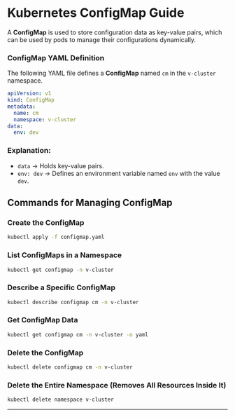 # Kubernetes ConfigMap Guide

A **ConfigMap** is used to store configuration data as key-value pairs, which can be used by pods to manage their configurations dynamically.

### **ConfigMap YAML Definition**

The following YAML file defines a **ConfigMap** named `cm` in the `v-cluster` namespace.

```yaml
apiVersion: v1
kind: ConfigMap
metadata:
  name: cm
  namespace: v-cluster
data:
  env: dev
```

### Explanation:
- `data` → Holds key-value pairs.
- `env: dev` → Defines an environment variable named `env` with the value `dev`.

## **Commands for Managing ConfigMap**

### **Create the ConfigMap**
```sh
kubectl apply -f configmap.yaml
```

### **List ConfigMaps in a Namespace**
```sh
kubectl get configmap -n v-cluster
```

### **Describe a Specific ConfigMap**
```sh
kubectl describe configmap cm -n v-cluster
```

### **Get ConfigMap Data**
```sh
kubectl get configmap cm -n v-cluster -o yaml
```

### **Delete the ConfigMap**
```sh
kubectl delete configmap cm -n v-cluster
```

### **Delete the Entire Namespace (Removes All Resources Inside It)**
```sh
kubectl delete namespace v-cluster
```

---

